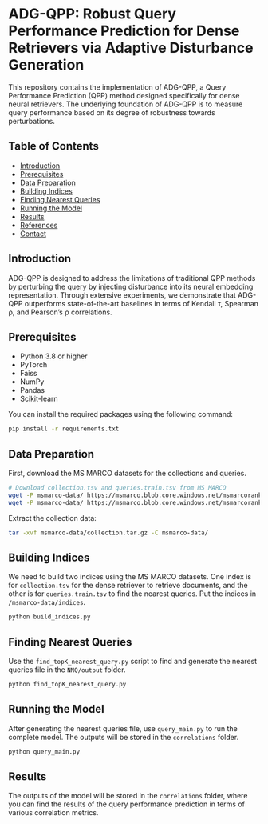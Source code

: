 
# ADG-QPP: Robust Query Performance Prediction for Dense Retrievers via Adaptive Disturbance Generation

This repository contains the implementation of ADG-QPP, a Query Performance Prediction (QPP) method designed specifically for dense neural retrievers. The underlying foundation of ADG-QPP is to measure query performance based on its degree of robustness towards perturbations.

## Table of Contents
- [Introduction](#introduction)
- [Prerequisites](#prerequisites)
- [Data Preparation](#data-preparation)
- [Building Indices](#building-indices)
- [Finding Nearest Queries](#finding-nearest-queries)
- [Running the Model](#running-the-model)
- [Results](#results)
- [References](#references)
- [Contact](#contact)

## Introduction

ADG-QPP is designed to address the limitations of traditional QPP methods by perturbing the query by injecting disturbance into its neural embedding representation. Through extensive experiments, we demonstrate that ADG-QPP outperforms state-of-the-art baselines in terms of Kendall τ, Spearman ρ, and Pearson’s ρ correlations.

## Prerequisites

- Python 3.8 or higher
- PyTorch
- Faiss
- NumPy
- Pandas
- Scikit-learn

You can install the required packages using the following command:

```bash
pip install -r requirements.txt
```

## Data Preparation

First, download the MS MARCO datasets for the collections and queries.

```bash
# Download collection.tsv and queries.train.tsv from MS MARCO
wget -P msmarco-data/ https://msmarco.blob.core.windows.net/msmarcoranking/collection.tar.gz
wget -P msmarco-data/ https://msmarco.blob.core.windows.net/msmarcoranking/queries.train.tsv
```

Extract the collection data:

```bash
tar -xvf msmarco-data/collection.tar.gz -C msmarco-data/
```

## Building Indices

We need to build two indices using the MS MARCO datasets. One index is for `collection.tsv` for the dense retriever to retrieve documents, and the other is for `queries.train.tsv` to find the nearest queries. Put the indices in `/msmarco-data/indices`.

```bash
python build_indices.py 
```

## Finding Nearest Queries

Use the `find_topK_nearest_query.py` script to find and generate the nearest queries file in the `NNQ/output` folder.

```bash
python find_topK_nearest_query.py 
```

## Running the Model

After generating the nearest queries file, use `query_main.py` to run the complete model. The outputs will be stored in the `correlations` folder.

```bash
python query_main.py 
```

## Results

The outputs of the model will be stored in the `correlations` folder, where you can find the results of the query performance prediction in terms of various correlation metrics.


